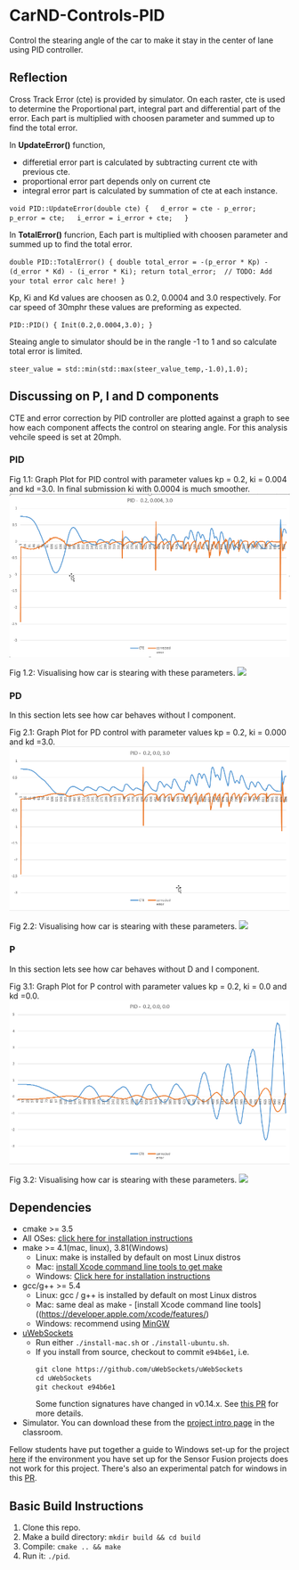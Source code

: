 # CarND-Controls-PID

Control the stearing angle of the car to make it stay in the center of lane using PID controller.

## Reflection

Cross Track Error (cte) is provided by simulator. On each raster, cte is used to determine the Proportional part, integral part and differential part of the error. Each part is multiplied with choosen parameter and summed up to find the total error.

In __UpdateError()__ function,
* differetial error part is calculated by subtracting current cte with previous cte.
* proportional error part depends only on current cte
* integral error part is calculated by summation of cte at each instance.

`void PID::UpdateError(double cte) {  
   d_error = cte - p_error;   
   p_error = cte;  
   i_error = i_error + cte;  
}`

In __TotalError()__ funcrion, Each part is multiplied with choosen parameter and summed up to find the total error.

`double PID::TotalError() {
  double total_error = -(p_error * Kp) - (d_error * Kd) - (i_error * Ki);
  return total_error;  // TODO: Add your total error calc here!
}`

Kp, Ki and Kd values are choosen as 0.2, 0.0004 and 3.0 respectively. For car speed of 30mphr these values are preforming as expected.

`PID::PID() {
	Init(0.2,0.0004,3.0);
}`

Steaing angle to simulator should be in the rangle -1 to 1 and so calculate total error is limited.

`steer_value = std::min(std::max(steer_value_temp,-1.0),1.0);`

## Discussing on P, I and D components

CTE and error correction by PID controller are plotted against a graph to see how each component affects the control on stearing angle. For this analysis vehcile speed is set at 20mph.

### PID
Fig 1.1: Graph Plot for PID control with parameter values kp = 0.2, ki = 0.004 and kd =3.0. In final submission ki with 0.0004 is much smoother.
![](/misc/pid.png)

Fig 1.2: Visualising how car is stearing with these parameters.
![](/misc/Pid.gif)

### PD
In this section lets see how car behaves without I component.  

Fig 2.1: Graph Plot for PD control with parameter values kp = 0.2, ki = 0.000 and kd =3.0. 
![](/misc/pd.png)

Fig 2.2: Visualising how car is stearing with these parameters.
![](/misc/Pd.gif)

### P
In this section lets see how car behaves without D and I component.  

Fig 3.1: Graph Plot for P control with parameter values kp = 0.2, ki = 0.0 and kd =0.0. 
![](/misc/p.png)

Fig 3.2: Visualising how car is stearing with these parameters.
![](/misc/P.gif)

## Dependencies

* cmake >= 3.5
 * All OSes: [click here for installation instructions](https://cmake.org/install/)
* make >= 4.1(mac, linux), 3.81(Windows)
  * Linux: make is installed by default on most Linux distros
  * Mac: [install Xcode command line tools to get make](https://developer.apple.com/xcode/features/)
  * Windows: [Click here for installation instructions](http://gnuwin32.sourceforge.net/packages/make.htm)
* gcc/g++ >= 5.4
  * Linux: gcc / g++ is installed by default on most Linux distros
  * Mac: same deal as make - [install Xcode command line tools]((https://developer.apple.com/xcode/features/)
  * Windows: recommend using [MinGW](http://www.mingw.org/)
* [uWebSockets](https://github.com/uWebSockets/uWebSockets)
  * Run either `./install-mac.sh` or `./install-ubuntu.sh`.
  * If you install from source, checkout to commit `e94b6e1`, i.e.
    ```
    git clone https://github.com/uWebSockets/uWebSockets 
    cd uWebSockets
    git checkout e94b6e1
    ```
    Some function signatures have changed in v0.14.x. See [this PR](https://github.com/udacity/CarND-MPC-Project/pull/3) for more details.
* Simulator. You can download these from the [project intro page](https://github.com/udacity/self-driving-car-sim/releases) in the classroom.

Fellow students have put together a guide to Windows set-up for the project [here](https://s3-us-west-1.amazonaws.com/udacity-selfdrivingcar/files/Kidnapped_Vehicle_Windows_Setup.pdf) if the environment you have set up for the Sensor Fusion projects does not work for this project. There's also an experimental patch for windows in this [PR](https://github.com/udacity/CarND-PID-Control-Project/pull/3).

## Basic Build Instructions

1. Clone this repo.
2. Make a build directory: `mkdir build && cd build`
3. Compile: `cmake .. && make`
4. Run it: `./pid`. 


